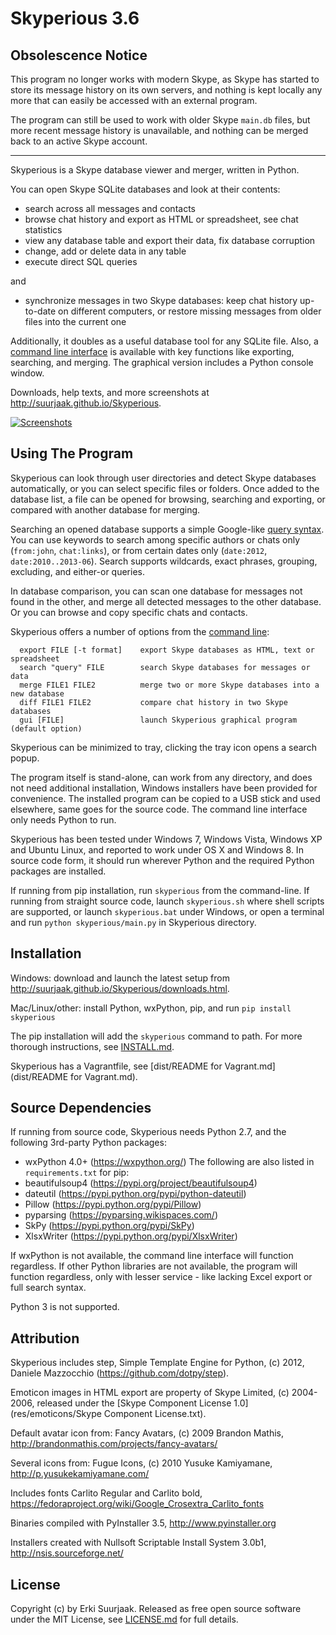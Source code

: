 Skyperious 3.6
==============


Obsolescence Notice
-------------------

This program no longer works with modern Skype, as Skype has started to store
its message history on its own servers, and nothing is kept locally any more
that can easily be accessed with an external program. 

The program can still be used to work with older Skype `main.db` files, but more
recent message history is unavailable, and nothing can be merged back to an
active Skype account.

---


Skyperious is a Skype database viewer and merger, written in Python.

You can open Skype SQLite databases and look at their contents:

- search across all messages and contacts
- browse chat history and export as HTML or spreadsheet, see chat statistics
- view any database table and export their data, fix database corruption
- change, add or delete data in any table
- execute direct SQL queries

and

- synchronize messages in two Skype databases: keep chat history up-to-date on
  different computers, or restore missing messages from older files into the
  current one

Additionally, it doubles as a useful database tool for any SQLite file.
Also, a [command line interface](http://suurjaak.github.io/Skyperious/help.html#commandline)
is available with key functions like exporting, searching, and merging.
The graphical version includes a Python console window.

Downloads, help texts, and more screenshots at
http://suurjaak.github.io/Skyperious.

[![Screenshots](https://raw.github.com/suurjaak/Skyperious/gh-pages/img/th_collage.png)](https://raw.github.com/suurjaak/Skyperious/gh-pages/img/collage.png)


Using The Program
-----------------

Skyperious can look through user directories and detect Skype databases
automatically, or you can select specific files or folders.
Once added to the database list, a file can be opened for browsing, searching 
and exporting, or compared with another database for merging.

Searching an opened database supports a simple Google-like
[query syntax](http://suurjaak.github.io/Skyperious/help.html).
You can use keywords to search among specific authors or chats only
(`from:john`, `chat:links`), or from certain dates only 
(`date:2012`, `date:2010..2013-06`). Search supports 
wildcards, exact phrases, grouping, excluding, and either-or queries.

In database comparison, you can scan one database for messages not found in
the other, and merge all detected messages to the other database. Or you can
browse and copy specific chats and contacts.

Skyperious offers a number of options from the
[command line](http://suurjaak.github.io/Skyperious/help.html#commandline):
```
  export FILE [-t format]    export Skype databases as HTML, text or spreadsheet
  search "query" FILE        search Skype databases for messages or data
  merge FILE1 FILE2          merge two or more Skype databases into a new database
  diff FILE1 FILE2           compare chat history in two Skype databases
  gui [FILE]                 launch Skyperious graphical program (default option)
```

Skyperious can be minimized to tray, clicking the tray icon opens 
a search popup.

The program itself is stand-alone, can work from any directory, and does not 
need additional installation, Windows installers have been provided for 
convenience. The installed program can be copied to a USB stick and used
elsewhere, same goes for the source code. The command line interface only needs
Python to run.

Skyperious has been tested under Windows 7, Windows Vista, Windows XP and
Ubuntu Linux, and reported to work under OS X and Windows 8. In source code
form, it should run wherever Python and the required Python packages are
installed.

If running from pip installation, run `skyperious` from the command-line. 
If running from straight source code, launch `skyperious.sh` where shell 
scripts are supported, or launch `skyperious.bat` under Windows, or open 
a terminal and run `python skyperious/main.py` in Skyperious directory.


Installation
------------

Windows: download and launch the latest setup from
http://suurjaak.github.io/Skyperious/downloads.html.

Mac/Linux/other: install Python, wxPython, pip, and run
`pip install skyperious`

The pip installation will add the `skyperious` command to path.
For more thorough instructions, see [INSTALL.md](INSTALL.md).

Skyperious has a Vagrantfile, see
[dist/README for Vagrant.md](dist/README for Vagrant.md).


Source Dependencies
-------------------

If running from source code, Skyperious needs Python 2.7,
and the following 3rd-party Python packages:
* wxPython 4.0+ (https://wxpython.org/)
The following are also listed in `requirements.txt` for pip:
* beautifulsoup4 (https://pypi.org/project/beautifulsoup4)
* dateutil (https://pypi.python.org/pypi/python-dateutil)
* Pillow (https://pypi.python.org/pypi/Pillow)
* pyparsing (https://pyparsing.wikispaces.com/)
* SkPy (https://pypi.python.org/pypi/SkPy)
* XlsxWriter (https://pypi.python.org/pypi/XlsxWriter)

If wxPython is not available, the command line interface will function
regardless.
If other Python libraries are not available, the program will function 
regardless, only with lesser service - like lacking Excel export or full 
search syntax.

Python 3 is not supported.


Attribution
-----------

Skyperious includes step, Simple Template Engine for Python,
(c) 2012, Daniele Mazzocchio (https://github.com/dotpy/step).

Emoticon images in HTML export are property of Skype Limited, (c) 2004-2006,
released under the [Skype Component License 1.0](res/emoticons/Skype Component License.txt).

Default avatar icon from:
  Fancy Avatars, (c) 2009 Brandon Mathis,
  http://brandonmathis.com/projects/fancy-avatars/

Several icons from:
  Fugue Icons, (c) 2010 Yusuke Kamiyamane,
  http://p.yusukekamiyamane.com/

Includes fonts Carlito Regular and Carlito bold,
https://fedoraproject.org/wiki/Google_Crosextra_Carlito_fonts

Binaries compiled with PyInstaller 3.5, http://www.pyinstaller.org

Installers created with Nullsoft Scriptable Install System 3.0b1,
http://nsis.sourceforge.net/


License
-------

Copyright (c) by Erki Suurjaak.
Released as free open source software under the MIT License,
see [LICENSE.md](LICENSE.md) for full details.

